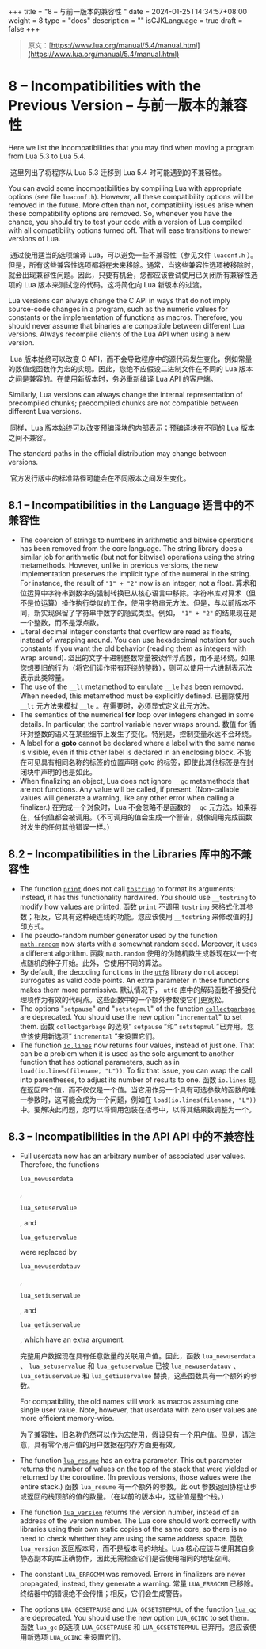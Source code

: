 +++
title = "8 – 与前一版本的兼容性 "
date = 2024-01-25T14:34:57+08:00
weight = 8
type = "docs"
description = ""
isCJKLanguage = true
draft = false
+++

> 原文：[https://www.lua.org/manual/5.4/manual.html](https://www.lua.org/manual/5.4/manual.html)

# 8 – Incompatibilities with the Previous Version – 与前一版本的兼容性 

Here we list the incompatibilities that you may find when moving a program from Lua 5.3 to Lua 5.4.

​	这里列出了将程序从 Lua 5.3 迁移到 Lua 5.4 时可能遇到的不兼容性。

You can avoid some incompatibilities by compiling Lua with appropriate options (see file `luaconf.h`). However, all these compatibility options will be removed in the future. More often than not, compatibility issues arise when these compatibility options are removed. So, whenever you have the chance, you should try to test your code with a version of Lua compiled with all compatibility options turned off. That will ease transitions to newer versions of Lua.

​	通过使用适当的选项编译 Lua，可以避免一些不兼容性（参见文件 `luaconf.h` ）。但是，所有这些兼容性选项都将在未来移除。通常，当这些兼容性选项被移除时，就会出现兼容性问题。因此，只要有机会，您都应该尝试使用已关闭所有兼容性选项的 Lua 版本来测试您的代码。这将简化向 Lua 新版本的过渡。

Lua versions can always change the C API in ways that do not imply source-code changes in a program, such as the numeric values for constants or the implementation of functions as macros. Therefore, you should never assume that binaries are compatible between different Lua versions. Always recompile clients of the Lua API when using a new version.

​	Lua 版本始终可以改变 C API，而不会导致程序中的源代码发生变化，例如常量的数值或函数作为宏的实现。因此，您绝不应假设二进制文件在不同的 Lua 版本之间是兼容的。在使用新版本时，务必重新编译 Lua API 的客户端。

Similarly, Lua versions can always change the internal representation of precompiled chunks; precompiled chunks are not compatible between different Lua versions.

​	同样，Lua 版本始终可以改变预编译块的内部表示；预编译块在不同的 Lua 版本之间不兼容。

The standard paths in the official distribution may change between versions.

​	官方发行版中的标准路径可能会在不同版本之间发生变化。

## 8.1 – Incompatibilities in the Language  语言中的不兼容性

- The coercion of strings to numbers in arithmetic and bitwise operations has been removed from the core language. The string library does a similar job for arithmetic (but not for bitwise) operations using the string metamethods. However, unlike in previous versions, the new implementation preserves the implicit type of the numeral in the string. For instance, the result of `"1" + "2"` now is an integer, not a float.
  算术和位运算中字符串到数字的强制转换已从核心语言中移除。字符串库对算术（但不是位运算）操作执行类似的工作，使用字符串元方法。但是，与以前版本不同，新实现保留了字符串中数字的隐式类型。例如， `"1" + "2"` 的结果现在是一个整数，而不是浮点数。
- Literal decimal integer constants that overflow are read as floats, instead of wrapping around. You can use hexadecimal notation for such constants if you want the old behavior (reading them as integers with wrap around).
  溢出的文字十进制整数常量被读作浮点数，而不是环绕。如果您想要旧的行为（将它们读作带有环绕的整数），则可以使用十六进制表示法表示此类常量。
- The use of the `__lt` metamethod to emulate `__le` has been removed. When needed, this metamethod must be explicitly defined.
  已删除使用 `__lt` 元方法来模拟 `__le` 。在需要时，必须显式定义此元方法。
- The semantics of the numerical **for** loop over integers changed in some details. In particular, the control variable never wraps around.
  数值 for 循环对整数的语义在某些细节上发生了变化。特别是，控制变量永远不会环绕。
- A label for a **goto** cannot be declared where a label with the same name is visible, even if this other label is declared in an enclosing block.
  不能在可见具有相同名称的标签的位置声明 goto 的标签，即使此其他标签是在封闭块中声明的也是如此。
- When finalizing an object, Lua does not ignore `__gc` metamethods that are not functions. Any value will be called, if present. (Non-callable values will generate a warning, like any other error when calling a finalizer.)
  在完成一个对象时，Lua 不会忽略不是函数的 `__gc` 元方法。如果存在，任何值都会被调用。（不可调用的值会生成一个警告，就像调用完成函数时发生的任何其他错误一样。）

## 8.2 – Incompatibilities in the Libraries  库中的不兼容性

- The function [`print`](https://www.lua.org/manual/5.4/manual.html#pdf-print) does not call [`tostring`](https://www.lua.org/manual/5.4/manual.html#pdf-tostring) to format its arguments; instead, it has this functionality hardwired. You should use `__tostring` to modify how values are printed.
  函数 `print` 不调用 `tostring` 来格式化其参数；相反，它具有这种硬连线的功能。您应该使用 `__tostring` 来修改值的打印方式。
- The pseudo-random number generator used by the function [`math.random`](https://www.lua.org/manual/5.4/manual.html#pdf-math.random) now starts with a somewhat random seed. Moreover, it uses a different algorithm.
  函数 `math.random` 使用的伪随机数生成器现在以一个有点随机的种子开始。此外，它使用不同的算法。
- By default, the decoding functions in the [`utf8`](https://www.lua.org/manual/5.4/manual.html#pdf-utf8) library do not accept surrogates as valid code points. An extra parameter in these functions makes them more permissive.
  默认情况下， `utf8` 库中的解码函数不接受代理项作为有效的代码点。这些函数中的一个额外参数使它们更宽松。
- The options "`setpause`" and "`setstepmul`" of the function [`collectgarbage`](https://www.lua.org/manual/5.4/manual.html#pdf-collectgarbage) are deprecated. You should use the new option "`incremental`" to set them.
  函数 `collectgarbage` 的选项“ `setpause` ”和“ `setstepmul` ”已弃用。您应该使用新选项“ `incremental` ”来设置它们。
- The function [`io.lines`](https://www.lua.org/manual/5.4/manual.html#pdf-io.lines) now returns four values, instead of just one. That can be a problem when it is used as the sole argument to another function that has optional parameters, such as in `load(io.lines(filename, "L"))`. To fix that issue, you can wrap the call into parentheses, to adjust its number of results to one.
  函数 `io.lines` 现在返回四个值，而不仅仅是一个值。当它用作另一个具有可选参数的函数的唯一参数时，这可能会成为一个问题，例如在 `load(io.lines(filename, "L"))` 中。要解决此问题，您可以将调用包装在括号中，以将其结果数调整为一个。

## 8.3 – Incompatibilities in the API  API 中的不兼容性

- Full userdata now has an arbitrary number of associated user values. Therefore, the functions

   

  ```
  lua_newuserdata
  ```

  ,

   

  ```
  lua_setuservalue
  ```

  , and

   

  ```
  lua_getuservalue
  ```

   

  were replaced by

   

  `lua_newuserdatauv`

  ,

   

  `lua_setiuservalue`

  , and

   

  `lua_getiuservalue`

  , which have an extra argument.


  完整用户数据现在具有任意数量的关联用户值。因此，函数 `lua_newuserdata` 、 `lua_setuservalue` 和 `lua_getuservalue` 已被 `lua_newuserdatauv` 、 `lua_setiuservalue` 和 `lua_getiuservalue` 替换，这些函数具有一个额外的参数。

  For compatibility, the old names still work as macros assuming one single user value. Note, however, that userdata with zero user values are more efficient memory-wise.

  ​	为了兼容性，旧名称仍然可以作为宏使用，假设只有一个用户值。但是，请注意，具有零个用户值的用户数据在内存方面更有效。

- The function [`lua_resume`](https://www.lua.org/manual/5.4/manual.html#lua_resume) has an extra parameter. This out parameter returns the number of values on the top of the stack that were yielded or returned by the coroutine. (In previous versions, those values were the entire stack.)
  函数 `lua_resume` 有一个额外的参数。此 out 参数返回协程让步或返回的栈顶部的值的数量。（在以前的版本中，这些值是整个栈。）

- The function [`lua_version`](https://www.lua.org/manual/5.4/manual.html#lua_version) returns the version number, instead of an address of the version number. The Lua core should work correctly with libraries using their own static copies of the same core, so there is no need to check whether they are using the same address space.
  函数 `lua_version` 返回版本号，而不是版本号的地址。Lua 核心应该与使用其自身静态副本的库正确协作，因此无需检查它们是否使用相同的地址空间。

- The constant `LUA_ERRGCMM` was removed. Errors in finalizers are never propagated; instead, they generate a warning.
  常量 `LUA_ERRGCMM` 已移除。终结器中的错误绝不会传播；相反，它们会生成警告。

- The options `LUA_GCSETPAUSE` and `LUA_GCSETSTEPMUL` of the function [`lua_gc`](https://www.lua.org/manual/5.4/manual.html#lua_gc) are deprecated. You should use the new option `LUA_GCINC` to set them.
  函数 `lua_gc` 的选项 `LUA_GCSETPAUSE` 和 `LUA_GCSETSTEPMUL` 已弃用。您应该使用新选项 `LUA_GCINC` 来设置它们。